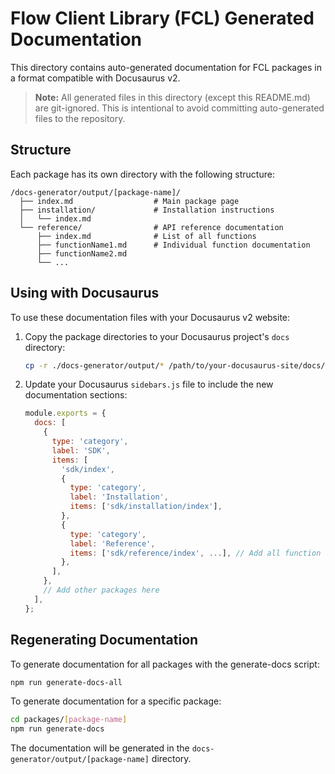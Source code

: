# Flow Client Library (FCL) Generated Documentation

This directory contains auto-generated documentation for FCL packages in a format compatible with Docusaurus v2.

> **Note:** All generated files in this directory (except this README.md) are git-ignored. This is intentional to avoid committing auto-generated files to the repository.

## Structure

Each package has its own directory with the following structure:

```
/docs-generator/output/[package-name]/
  ├── index.md                  # Main package page
  ├── installation/             # Installation instructions
  │   └── index.md
  └── reference/                # API reference documentation
      ├── index.md              # List of all functions
      ├── functionName1.md      # Individual function documentation
      ├── functionName2.md
      └── ...
```

## Using with Docusaurus

To use these documentation files with your Docusaurus v2 website:

1. Copy the package directories to your Docusaurus project's `docs` directory:

   ```bash
   cp -r ./docs-generator/output/* /path/to/your-docusaurus-site/docs/
   ```

2. Update your Docusaurus `sidebars.js` file to include the new documentation sections:

   ```javascript
   module.exports = {
     docs: [
       {
         type: 'category',
         label: 'SDK',
         items: [
           'sdk/index',
           {
             type: 'category',
             label: 'Installation',
             items: ['sdk/installation/index'],
           },
           {
             type: 'category',
             label: 'Reference',
             items: ['sdk/reference/index', ...], // Add all function references here
           },
         ],
       },
       // Add other packages here
     ],
   };
   ```

## Regenerating Documentation

To generate documentation for all packages with the generate-docs script:

```bash
npm run generate-docs-all
```

To generate documentation for a specific package:

```bash
cd packages/[package-name]
npm run generate-docs
```

The documentation will be generated in the `docs-generator/output/[package-name]` directory.
